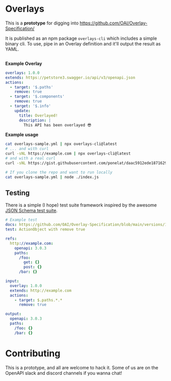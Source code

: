 # Overlays

This is a **prototype** for digging into https://github.com/OAI/Overlay-Specification/

It is published as an npm package `overlays-cli` which includes a simple binary cli.
To use, pipe in an Overlay definition and it'll output the result as YAML.

```sh
```

**Example Overlay**

```yaml
overlays: 1.0.0
extends: https://petstore3.swagger.io/api/v3/openapi.json
actions:
  - target: '$.paths'
    remove: true
  - target: '$.components'
    remove: true
  - target: '$.info'
    update:
      title: Overlayed!
      description: |
        This API has been overlayed 😎 
```

**Example usage**

```sh
cat overlays-sample.yml | npx overlays-cli@latest
# ... and with curl
curl -sNL https://example.com | npx overlays-cli@latest
# and with a real curl
curl -sNL https://gist.githubusercontent.com/ponelat/daac5912ede1871629b6028bbe715d3a/raw/2871f9f27fb93d1c01567d198fb60cd1271e7dcf/overlay.yml | npx overlays-cli@latest

# If you clone the repo and want to run locally
cat overlays-sample.yml | node ./index.js
```

## Testing

There is a simple (I hope) test suite framework inspired by the awesome [JSON Schema test suite](https://github.com/json-schema-org/JSON-Schema-Test-Suite).

```yml
# Example test
docs: https://github.com/OAI/Overlay-Specification/blob/main/versions/1.0.0.md#actionObject
test: ActionObject with remove true

refs:
  http://example.com:
    openapi: 3.0.3
    paths:
      /foo:
        get: {}
        post: {}
      /bar: {}

input:
  overlay: 1.0.0
  extends: http://example.com
  actions:
    - target: $.paths.*.*
      remove: true

output:
  openapi: 3.0.3
  paths:
    /foo: {}
    /bar: {}
```
  
# Contributing

This is a prototype, and all are welcome to hack it. Some of us are on the OpenAPI slack and discord channels if you wanna chat!
